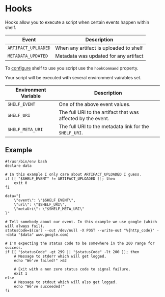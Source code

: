 Hooks
=====

Hooks allow you to execute a script when certain events happen within shelf.

| Event               | Description                            |
|---------------------|----------------------------------------|
| `ARTIFACT_UPLOADED` | When any artifact is uploaded to shelf |
| `METADATA_UPDATED`  | Metadata was updated for any artifact  |

To [configure](configuration.md) shelf to use you script use the `hookCommand` property.

Your script will be executed with several environment vairables set.

| Environment Variable | Description                                                                                                                                                      |
|----------------------|------------------------------------------------------------------------------------------------------------------------------------------------------------------|
| `SHELF_EVENT`        | One of the above event values.                                                                                                                                   |
| `SHELF_URI`          | The full URI to the artifact that was affected by the event.                                                                                                     |
| `SHELF_META_URI`     | The full URI to the metadata link for the `SHELF_URI`.                                                                                                           |

Example
-------

	#!/usr/bin/env bash
	declare data

	# In this example I only care about ARTIFACT_UPLOADED I guess.
	if [[ "$SHELF_EVENT" != ARTIFACT_UPLOADED ]]; then
		exit 0
	fi

	data="{
		\"event\": \"$SHELF_EVENT\",
		\"uri\": \"$SHELF_URI\",
		\"metaUri\": \"$SHELF_META_URI\"
	}"

	# Tell somebody about our event. In this example we use google (which will always fail).
	statusCode=$(curl --out /dev/null -X POST --write-out "%{http_code}" --data "$data" www.google.com)

	# I'm expecting the status code to be somewhere in the 200 range for success.
	if [[ "$statusCode" -gt 299 || "$statusCode" -lt 200 ]]; then
		# Message to stderr which will get logged.
		echo "We've failed!" >&2

		# Exit with a non zero status code to signal failure.
		exit 1
	else
		# Message to stdout which will also get logged.
		echo "We've succeeded!"
	fi
